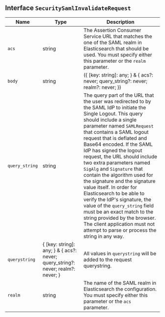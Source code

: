 ## Interface `SecuritySamlInvalidateRequest`

| Name | Type | Description |
| - | - | - |
| `acs` | string | The Assertion Consumer Service URL that matches the one of the SAML realm in Elasticsearch that should be used. You must specify either this parameter or the `realm` parameter. |
| `body` | string | ({ [key: string]: any; } & { acs?: never; query_string?: never; realm?: never; }) | All values in `body` will be added to the request body. |
| `query_string` | string | The query part of the URL that the user was redirected to by the SAML IdP to initiate the Single Logout. This query should include a single parameter named `SAMLRequest` that contains a SAML logout request that is deflated and Base64 encoded. If the SAML IdP has signed the logout request, the URL should include two extra parameters named `SigAlg` and `Signature` that contain the algorithm used for the signature and the signature value itself. In order for Elasticsearch to be able to verify the IdP's signature, the value of the `query_string` field must be an exact match to the string provided by the browser. The client application must not attempt to parse or process the string in any way. |
| `querystring` | { [key: string]: any; } & { acs?: never; query_string?: never; realm?: never; } | All values in `querystring` will be added to the request querystring. |
| `realm` | string | The name of the SAML realm in Elasticsearch the configuration. You must specify either this parameter or the `acs` parameter. |
